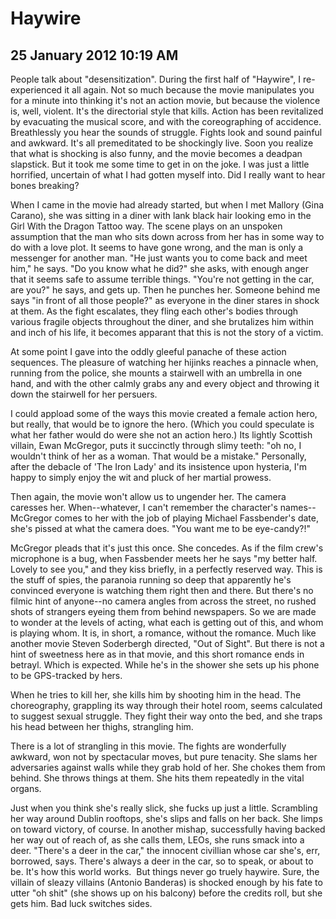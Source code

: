 # Haywire
## 25 January 2012 10:19 AM


People talk about "desensitization". During the first half of "Haywire", I re-experienced it all again. Not so much because the movie manipulates you for a minute into thinking it's not an action movie, but because the violence is, well, violent. It's the directorial style that kills. Action has been revitalized by evacuating the musical score, and with the coreographing of accidence. Breathlessly you hear the sounds of struggle. Fights look and sound painful and awkward. It's all premeditated to be shockingly live. Soon you realize that what is shocking is also funny, and the movie becomes a deadpan slapstick. But it took me some time to get in on the joke. I was just a little horrified, uncertain of what I had gotten myself into. Did I really want to hear bones breaking?

When I came in the movie had already started, but when I met Mallory (Gina Carano), she was sitting in a diner with lank black hair looking emo in the Girl With the Dragon Tattoo way. The scene plays on an unspoken assumption that the man who sits down across from her has in some way to do with a love plot. It seems to have gone wrong, and the man is only a messenger for another man. "He just wants you to come back and meet him," he says. "Do you know what he did?" she asks, with enough anger that it seems safe to assume terrible things. "You're not getting in the car, are you?" he says, and gets up. Then he punches her. Someone behind me says "in front of all those people?" as everyone in the diner stares in shock at them. As the fight escalates, they fling each other's bodies through various fragile objects throughout the diner, and she brutalizes him within and inch of his life, it becomes apparant that this is not the story of a victim.

At some point I gave into the oddly gleeful panache of these action sequences. The pleasure of watching her hijinks reaches a pinnacle when, running from the police, she mounts a stairwell with an umbrella in one hand, and with the other calmly grabs any and every object and throwing it down the stairwell for her persuers.

I could appload some of the ways this movie created a female action hero, but really, that would be to ignore the hero. (Which you could speculate is what her father would do were she not an action hero.) Its lightly Scottish villain, Ewan McGregor, puts it succinctly through slimy teeth: "oh no, I wouldn't think of her as a woman. That would be a mistake." Personally, after the debacle of 'The Iron Lady' and its insistence upon hysteria, I'm happy to simply enjoy the wit and pluck of her martial prowess.

Then again, the movie won't allow us to ungender her. The camera caresses her. When--whatever, I can't remember the character's names--McGregor comes to her with the job of playing Michael Fassbender's date, she's pissed at what the camera does. "You want me to be eye-candy?!"

McGregor pleads that it's just this once. She concedes. As if the film crew's microphone is a bug, when Fassbender meets her he says "my better half. Lovely to see you," and they kiss briefly, in a perfectly reserved way. This is the stuff of spies, the paranoia running so deep that apparently he's convinced everyone is watching them right then and there. But there's no filmic hint of anyone--no camera angles from across the street, no rushed shots of strangers eyeing them from behind newspapers. So we are made to wonder at the levels of acting, what each is getting out of this, and whom is playing whom. It is, in short, a romance, without the romance. Much like another movie Steven Soderbergh directed, "Out of Sight". But there is not a hint of sweetness here as in that movie, and this short romance ends in betrayl. Which is expected. While he's in the shower she sets up his phone to be GPS-tracked by hers.

When he tries to kill her, she kills him by shooting him in the head. The choreography, grappling its way through their hotel room, seems calculated to suggest sexual struggle. They fight their way onto the bed, and she traps his head between her thighs, strangling him.

There is a lot of strangling in this movie. The fights are wonderfully awkward, won not by spectacular moves, but pure tenacity. She slams her adversaries against walls while they grab hold of her. She chokes them from behind. She throws things at them. She hits them repeatedly in the vital organs.

Just when you think she's really slick, she fucks up just a little. Scrambling her way around Dublin rooftops, she's slips and falls on her back. She limps on toward victory, of course. In another mishap, successfully having backed her way out of reach of, as she calls them, LEOs, she runs smack into a deer. "There's a deer in the car," the innocent civillian whose car she's, err, borrowed, says. There's always a deer in the car, so to speak, or about to be. It's how this world works.  But things never go truely haywire. Sure, the villain of sleazy villains (Antonio Banderas) is shocked enough by his fate to utter "oh shit" (she shows up on his balcony) before the credits roll, but she gets him. Bad luck switches sides.